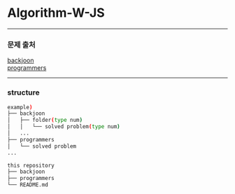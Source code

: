 # Algorithm-W-JS

---

### 문제 출처

[backjoon](https://www.acmicpc.net/problemset)<br/>
[programmers](https://programmers.co.kr/learn/challenges?tab=all_challenges)

---

### structure

```bash
example)
├── backjoon
│   ├── folder(type num)
│   │   └── solved problem(type num)
│   ...
├── programmers
│   └── solved problem
...

this repository
├── backjoon
├── programmers
└── README.md

```
